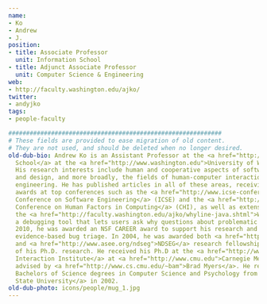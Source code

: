 ```yaml
---
name:
- Ko
- Andrew
- J.
position:
- title: Associate Professor
  unit: Information School
- title: Adjunct Associate Professor
  unit: Computer Science & Engineering
web:
- http://faculty.washington.edu/ajko/
twitter:
- andyjko
tags:
- people-faculty

############################################################
# These fields are provided to ease migration of old content.
# They are not used, and should be deleted when no longer desired.
old-dub-bio: Andrew Ko is an Assistant Professor at the <a href="http://ischool.uw.edu/">Information
  School</a> at the <a href="http://www.washington.edu">University of Washington</a>.
  His research interests include human and cooperative aspects of software development
  and design, and more broadly, the fields of human-computer interaction and software
  engineering. He has published articles in all of these areas, receiving best paper
  awards at top conferences such as the <a href="http://www.icse-conferences.org/">International
  Conference on Software Engineering</a> (ICSE) and the <a href="http://www.chi2007.org">ACM
  Conference on Human Factors in Computing</a> (CHI), as well as extensive press on
  the <a href="http://faculty.washington.edu/ajko/whyline-java.shtml">Whyline</a>,
  a debugging tool that lets users ask why questions about problematic output. In
  2010, he was awarded an NSF CAREER award to support his research and teaching on
  evidence-based bug triage. In 2004, he was awarded both <a href="http://www.nsf.gov/grfp">NSF</a>
  and <a href="http://www.asee.org/ndseg">NDSEG</a> research fellowships in support
  of his Ph.D. research. He received his Ph.D at the <a href="http://www.hcii.cs.cmu.edu">Human-Computer
  Interaction Institute</a> at <a href="http://www.cmu.edu">Carnegie Mellon University</a>,
  advised by <a href="http://www.cs.cmu.edu/~bam">Brad Myers</a>. He received Honors
  Bachelors of Science degrees in Computer Science and Psychology from <a href="http://www.oregonstate.edu">Oregon
  State University</a> in 2002.
old-dub-photo: icons/people/mug_1.jpg
---
```

